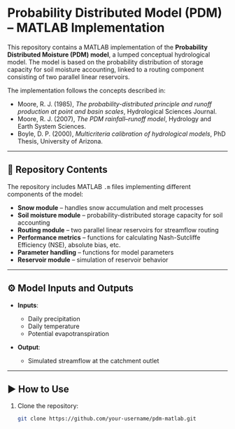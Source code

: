 # Probability Distributed Model (PDM) – MATLAB Implementation

This repository contains a MATLAB implementation of the **Probability Distributed Moisture (PDM) model**, a lumped conceptual hydrological model. The model is based on the probability distribution of storage capacity for soil moisture accounting, linked to a routing component consisting of two parallel linear reservoirs.  

The implementation follows the concepts described in:  
- Moore, R. J. (1985), *The probability-distributed principle and runoff production at point and basin scales*, Hydrological Sciences Journal.  
- Moore, R. J. (2007), *The PDM rainfall–runoff model*, Hydrology and Earth System Sciences.  
- Boyle, D. P. (2000), *Multicriteria calibration of hydrological models*, PhD Thesis, University of Arizona.  

---

## 📂 Repository Contents
The repository includes MATLAB `.m` files implementing different components of the model:
- **Snow module** – handles snow accumulation and melt processes  
- **Soil moisture module** – probability-distributed storage capacity for soil accounting  
- **Routing module** – two parallel linear reservoirs for streamflow routing  
- **Performance metrics** – functions for calculating Nash-Sutcliffe Efficiency (NSE), absolute bias, etc.  
- **Parameter handling** – functions for model parameters  
- **Reservoir module** – simulation of reservoir behavior  

---

## ⚙️ Model Inputs and Outputs
- **Inputs**:  
  - Daily precipitation  
  - Daily temperature  
  - Potential evapotranspiration  

- **Output**:  
  - Simulated streamflow at the catchment outlet  

---

## ▶️ How to Use
1. Clone the repository:
   ```bash
   git clone https://github.com/your-username/pdm-matlab.git

